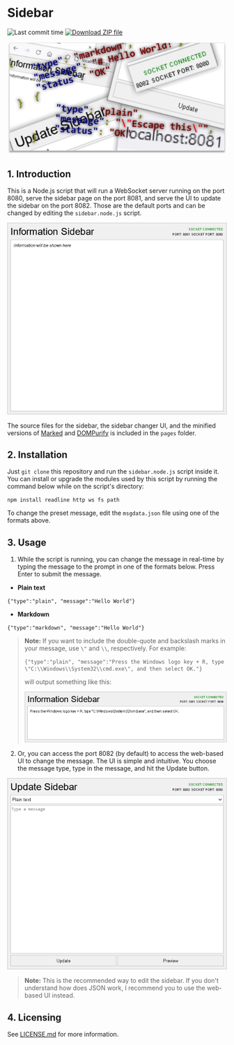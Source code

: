 # Sidebar

![Last commit time](https://img.shields.io/github/last-commit/intel386dx/sidebar.svg) [![Download ZIP file](https://img.shields.io/badge/zip%20file-download-blue)](https://github.com/intel386dx/sidebar/archive/main.zip)

![My designed cover](cover/cover-shadowed.png)

## 1. Introduction
This is a Node.js script that will run a WebSocket server running on the port 8080, serve the sidebar page on the port 8081, and serve the UI to update the sidebar on the port 8082. Those are the default ports and can be changed by editing the ``sidebar.node.js`` script.

![Sidebar UI](screenshots/information-sidebar.png)

The source files for the sidebar, the sidebar changer UI, and the minified versions of [Marked](https://github.com/markedjs/marked) and [DOMPurify](https://github.com/cure53/DOMPurify) is included in the ``pages`` folder. 

## 2. Installation
Just ``git clone`` this repository and run the ``sidebar.node.js`` script inside it. You can install or upgrade the modules used by this script by running the command below while on the script's directory:
```
npm install readline http ws fs path
```
To change the preset message, edit the ``msgdata.json`` file using one of the formats above.

## 3. Usage
1. While the script is running, you can change the message in real-time by typing the message to the prompt in one of the formats below. Press Enter to submit the message.
  - **Plain text**
  ```
  {"type":"plain", "message":"Hello World"}
  ```
  - **Markdown**
  ```
  {"type":"markdown", "message":"Hello World"}
  ```
> **Note:** If you want to include the double-quote and backslash marks in your message, use ``\"`` and ``\\``, respectively.
> For example:
> ```
> {"type":"plain", "message":"Press the Windows logo key + R, type \"C:\\Windows\\System32\\cmd.exe\", and then select OK."}
> ```
> will output something like this:
>
> ![This is what you will see.](screenshots/escaping-example.png)

2. Or, you can access the port 8082 (by default) to access the web-based UI to change the message. The UI is simple and intuitive. You choose the message type, type in the message, and hit the Update button.

![Update Sidebar UI](screenshots/update-sidebar.png)

> **Note:** This is the recommended way to edit the sidebar. If you don't understand how does JSON work, I recommend you to use the web-based UI instead.

## 4. Licensing
See [LICENSE.md](LICENSE.md) for more information.
